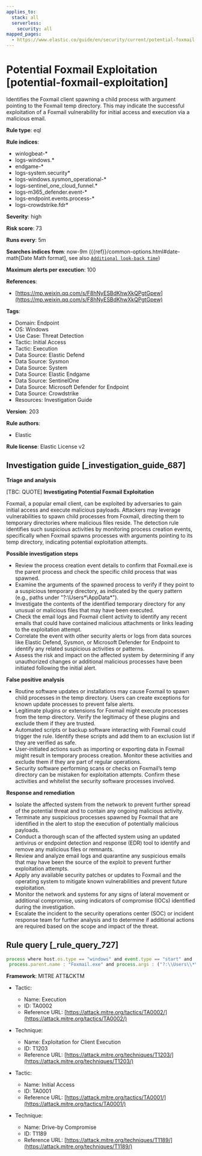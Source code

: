 ```yaml
---
applies_to:
  stack: all
  serverless:
    security: all
mapped_pages:
  - https://www.elastic.co/guide/en/security/current/potential-foxmail-exploitation.html
---
```


# Potential Foxmail Exploitation [potential-foxmail-exploitation]

Identifies the Foxmail client spawning a child process with argument pointing to the Foxmail temp directory. This may indicate the successful exploitation of a Foxmail vulnerability for initial access and execution via a malicious email.

**Rule type**: eql

**Rule indices**:

* winlogbeat-*
* logs-windows.*
* endgame-*
* logs-system.security*
* logs-windows.sysmon_operational-*
* logs-sentinel_one_cloud_funnel.*
* logs-m365_defender.event-*
* logs-endpoint.events.process-*
* logs-crowdstrike.fdr*

**Severity**: high

**Risk score**: 73

**Runs every**: 5m

**Searches indices from**: now-9m ({{ref}}/common-options.html#date-math[Date Math format], see also [`Additional look-back time`](docs-content://solutions/security/detect-and-alert/create-detection-rule.md#rule-schedule))

**Maximum alerts per execution**: 100

**References**:

* [https://mp.weixin.qq.com/s/F8hNyESBdKhwXkQPgtGpew](https://mp.weixin.qq.com/s/F8hNyESBdKhwXkQPgtGpew)

**Tags**:

* Domain: Endpoint
* OS: Windows
* Use Case: Threat Detection
* Tactic: Initial Access
* Tactic: Execution
* Data Source: Elastic Defend
* Data Source: Sysmon
* Data Source: System
* Data Source: Elastic Endgame
* Data Source: SentinelOne
* Data Source: Microsoft Defender for Endpoint
* Data Source: Crowdstrike
* Resources: Investigation Guide

**Version**: 203

**Rule authors**:

* Elastic

**Rule license**: Elastic License v2

## Investigation guide [_investigation_guide_687]

**Triage and analysis**

[TBC: QUOTE]
**Investigating Potential Foxmail Exploitation**

Foxmail, a popular email client, can be exploited by adversaries to gain initial access and execute malicious payloads. Attackers may leverage vulnerabilities to spawn child processes from Foxmail, directing them to temporary directories where malicious files reside. The detection rule identifies such suspicious activities by monitoring process creation events, specifically when Foxmail spawns processes with arguments pointing to its temp directory, indicating potential exploitation attempts.

**Possible investigation steps**

* Review the process creation event details to confirm that Foxmail.exe is the parent process and check the specific child process that was spawned.
* Examine the arguments of the spawned process to verify if they point to a suspicious temporary directory, as indicated by the query pattern (e.g., paths under "?:\Users*\AppData\*").
* Investigate the contents of the identified temporary directory for any unusual or malicious files that may have been executed.
* Check the email logs and Foxmail client activity to identify any recent emails that could have contained malicious attachments or links leading to the exploitation attempt.
* Correlate the event with other security alerts or logs from data sources like Elastic Defend, Sysmon, or Microsoft Defender for Endpoint to identify any related suspicious activities or patterns.
* Assess the risk and impact on the affected system by determining if any unauthorized changes or additional malicious processes have been initiated following the initial alert.

**False positive analysis**

* Routine software updates or installations may cause Foxmail to spawn child processes in the temp directory. Users can create exceptions for known update processes to prevent false alerts.
* Legitimate plugins or extensions for Foxmail might execute processes from the temp directory. Verify the legitimacy of these plugins and exclude them if they are trusted.
* Automated scripts or backup software interacting with Foxmail could trigger the rule. Identify these scripts and add them to an exclusion list if they are verified as safe.
* User-initiated actions such as importing or exporting data in Foxmail might result in temporary process creation. Monitor these activities and exclude them if they are part of regular operations.
* Security software performing scans or checks on Foxmail’s temp directory can be mistaken for exploitation attempts. Confirm these activities and whitelist the security software processes involved.

**Response and remediation**

* Isolate the affected system from the network to prevent further spread of the potential threat and to contain any ongoing malicious activity.
* Terminate any suspicious processes spawned by Foxmail that are identified in the alert to stop the execution of potentially malicious payloads.
* Conduct a thorough scan of the affected system using an updated antivirus or endpoint detection and response (EDR) tool to identify and remove any malicious files or remnants.
* Review and analyze email logs and quarantine any suspicious emails that may have been the source of the exploit to prevent further exploitation attempts.
* Apply any available security patches or updates to Foxmail and the operating system to mitigate known vulnerabilities and prevent future exploitation.
* Monitor the network and systems for any signs of lateral movement or additional compromise, using indicators of compromise (IOCs) identified during the investigation.
* Escalate the incident to the security operations center (SOC) or incident response team for further analysis and to determine if additional actions are required based on the scope and impact of the threat.


## Rule query [_rule_query_727]

```js
process where host.os.type == "windows" and event.type == "start" and
 process.parent.name : "Foxmail.exe" and process.args : ("?:\\Users\\*\\AppData\\*", "\\\\*")
```

**Framework**: MITRE ATT&CKTM

* Tactic:

    * Name: Execution
    * ID: TA0002
    * Reference URL: [https://attack.mitre.org/tactics/TA0002/](https://attack.mitre.org/tactics/TA0002/)

* Technique:

    * Name: Exploitation for Client Execution
    * ID: T1203
    * Reference URL: [https://attack.mitre.org/techniques/T1203/](https://attack.mitre.org/techniques/T1203/)

* Tactic:

    * Name: Initial Access
    * ID: TA0001
    * Reference URL: [https://attack.mitre.org/tactics/TA0001/](https://attack.mitre.org/tactics/TA0001/)

* Technique:

    * Name: Drive-by Compromise
    * ID: T1189
    * Reference URL: [https://attack.mitre.org/techniques/T1189/](https://attack.mitre.org/techniques/T1189/)



